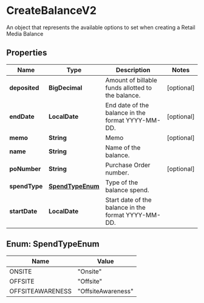 

# CreateBalanceV2

An object that represents the available options to set when creating a Retail Media Balance

## Properties

| Name | Type | Description | Notes |
|------------ | ------------- | ------------- | -------------|
|**deposited** | **BigDecimal** | Amount of billable funds allotted to the balance. |  [optional] |
|**endDate** | **LocalDate** | End date of the balance in the format YYYY-MM-DD. |  [optional] |
|**memo** | **String** | Memo |  [optional] |
|**name** | **String** | Name of the balance. |  |
|**poNumber** | **String** | Purchase Order number. |  [optional] |
|**spendType** | [**SpendTypeEnum**](#SpendTypeEnum) | Type of the balance spend. |  |
|**startDate** | **LocalDate** | Start date of the balance in the format YYYY-MM-DD. |  |



## Enum: SpendTypeEnum

| Name | Value |
|---- | -----|
| ONSITE | &quot;Onsite&quot; |
| OFFSITE | &quot;Offsite&quot; |
| OFFSITEAWARENESS | &quot;OffsiteAwareness&quot; |



